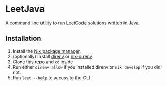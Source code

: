 # LeetJava

A command line utility to run [LeetCode](https://leetcode.com/problemset/) solutions written in
Java.

## Installation

1. Install the [Nix package manager](https://nixos.org/download/).
2. (optionally) Install [direnv](https://direnv.net/) or [nix-direnv](https://github.com/nix-community/nix-direnv)
3. Clone this repo and `cd` inside
4. Run either `direnv allow` if you installed direnv or `nix develop` if you did not.
5. Run `leet --help` to access to the CLI
